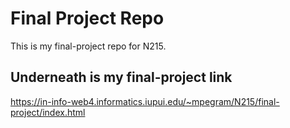 # Final Project Repo

This is my final-project repo for N215.

## Underneath is my final-project link

https://in-info-web4.informatics.iupui.edu/~mpegram/N215/final-project/index.html
